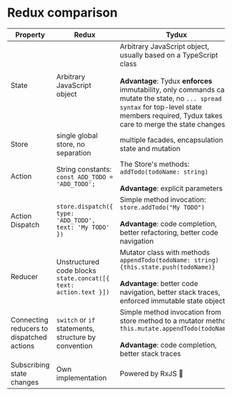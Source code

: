 
# Redux comparison

Property|Redux|Tydux
---|---|---
State | Arbitrary JavaScript object | Arbitrary JavaScript object, usually based on a TypeScript class <br><br> **Advantage**: Tydux **enforces** immutability, only commands can mutate the state, no `... spread syntax` for top-level state members required, Tydux takes care to merge the state changes  
Store | single global store, no separation | multiple facades, encapsulation of state and mutation
Action | String constants: <br> `const ADD_TODO = 'ADD_TODO';` | The Store's methods: <br> `addTodo(todoName: string)` <br><br> **Advantage**: explicit parameters 
Action Dispatch | `store.dispatch({ type: 'ADD_TODO', text: 'My TODO' })`    | Simple method invocation: <br> `store.addTodo("My TODO")` <br><br> **Advantage**: code completion, better refactoring, better code navigation
Reducer | Unstructured code blocks <br> `state.concat([{ text: action.text }])` | Mutator class with methods <br>`appendTodo(todoName: string) {this.state.push(todoName)}` <br><br> **Advantage**: better code navigation, better stack traces, enforced immutable state object
Connecting reducers to dispatched actions | `switch` or `if` statements, structure by convention | Simple method invocation from store method to a mutator method: <br> `this.mutate.appendTodo(todoName)` <br><br> **Advantage**: code completion, better stack traces
Subscribing state changes | Own implementation | Powered by RxJS 💪 

